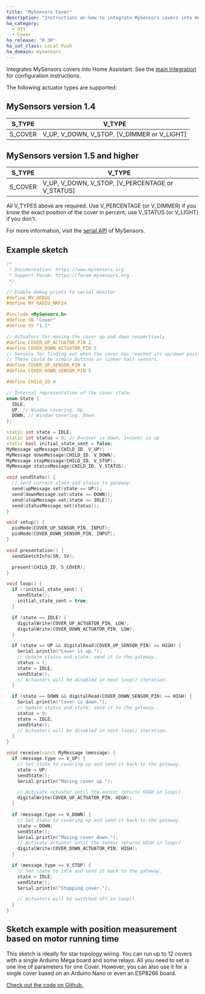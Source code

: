 ```yaml
---
title: "MySensors Cover"
description: "Instructions on how to integrate MySensors covers into Home Assistant."
ha_category:
  - DIY
  - Cover
ha_release: "0.30"
ha_iot_class: Local Push
ha_domain: mysensors
---
```


Integrates MySensors covers into Home Assistant. See the [main integration](/integrations/mysensors/) for configuration instructions.

The following actuator types are supported:

## MySensors version 1.4

| S_TYPE  | V_TYPE                                      |
| ------- | ------------------------------------------- |
| S_COVER | V_UP, V_DOWN, V_STOP, [V_DIMMER or V_LIGHT] |

## MySensors version 1.5 and higher

| S_TYPE  | V_TYPE                                           |
| ------- | ------------------------------------------------ |
| S_COVER | V_UP, V_DOWN, V_STOP, [V_PERCENTAGE or V_STATUS] |

All V_TYPES above are required. Use V_PERCENTAGE (or V_DIMMER) if you know the exact position of the cover in percent, use V_STATUS (or V_LIGHT) if you don't.

For more information, visit the [serial API](https://www.mysensors.org/download/serial_api_20) of MySensors.

## Example sketch

```cpp
/*
 * Documentation: https://www.mysensors.org
 * Support Forum: https://forum.mysensors.org
 */

// Enable debug prints to serial monitor
#define MY_DEBUG
#define MY_RADIO_NRF24

#include <MySensors.h>
#define SN "Cover"
#define SV "1.1"

// Actuators for moving the cover up and down respectively.
#define COVER_UP_ACTUATOR_PIN 2
#define COVER_DOWN_ACTUATOR_PIN 3
// Sensors for finding out when the cover has reached its up/down position.
// These could be simple buttons or linear hall sensors.
#define COVER_UP_SENSOR_PIN 4
#define COVER_DOWN_SENSOR_PIN 5

#define CHILD_ID 0

// Internal representation of the cover state.
enum State {
  IDLE,
  UP, // Window covering. Up.
  DOWN, // Window covering. Down.
};

static int state = IDLE;
static int status = 0; // 0=cover is down, 1=cover is up
static bool initial_state_sent = false;
MyMessage upMessage(CHILD_ID, V_UP);
MyMessage downMessage(CHILD_ID, V_DOWN);
MyMessage stopMessage(CHILD_ID, V_STOP);
MyMessage statusMessage(CHILD_ID, V_STATUS);

void sendState() {
  // Send current state and status to gateway.
  send(upMessage.set(state == UP));
  send(downMessage.set(state == DOWN));
  send(stopMessage.set(state == IDLE));
  send(statusMessage.set(status));
}

void setup() {
  pinMode(COVER_UP_SENSOR_PIN, INPUT);
  pinMode(COVER_DOWN_SENSOR_PIN, INPUT);
}

void presentation() {
  sendSketchInfo(SN, SV);

  present(CHILD_ID, S_COVER);
}

void loop() {
  if (!initial_state_sent) {
    sendState();
    initial_state_sent = true;
  }

  if (state == IDLE) {
    digitalWrite(COVER_UP_ACTUATOR_PIN, LOW);
    digitalWrite(COVER_DOWN_ACTUATOR_PIN, LOW);
  }

  if (state == UP && digitalRead(COVER_UP_SENSOR_PIN) == HIGH) {
    Serial.println("Cover is up.");
    // Update status and state; send it to the gateway.
    status = 1;
    state = IDLE;
    sendState();
    // Actuators will be disabled in next loop() iteration.
  }

  if (state == DOWN && digitalRead(COVER_DOWN_SENSOR_PIN) == HIGH) {
    Serial.println("Cover is down.");
    // Update status and state; send it to the gateway.
    status = 0;
    state = IDLE;
    sendState();
    // Actuators will be disabled in next loop() iteration.
  }
}

void receive(const MyMessage &message) {
  if (message.type == V_UP) {
    // Set state to covering up and send it back to the gateway.
    state = UP;
    sendState();
    Serial.println("Moving cover up.");

    // Activate actuator until the sensor returns HIGH in loop().
    digitalWrite(COVER_UP_ACTUATOR_PIN, HIGH);
  }

  if (message.type == V_DOWN) {
    // Set state to covering up and send it back to the gateway.
    state = DOWN;
    sendState();
    Serial.println("Moving cover down.");
    // Activate actuator until the sensor returns HIGH in loop().
    digitalWrite(COVER_DOWN_ACTUATOR_PIN, HIGH);
  }

  if (message.type == V_STOP) {
    // Set state to idle and send it back to the gateway.
    state = IDLE;
    sendState();
    Serial.println("Stopping cover.");

    // Actuators will be switched off in loop().
  }
}
```

## Sketch example with position measurement based on motor running time

This sketch is ideally for star topology wiring. You can run up to 12 covers with a single Arduino Mega board and some relays. All you need to set is one line of parameters for one Cover. However, you can also use it for a single cover based on an Arduino Nano or even an ESP8266 board.

[Check out the code on Github.](https://github.com/gryzli133/RollerShutterSplit)
